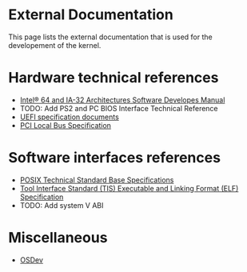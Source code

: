 # External Documentation

This page lists the external documentation that is used for the developement of the kernel.


# Hardware technical references

- [Intel® 64 and IA-32 Architectures Software Developes Manual](https://software.intel.com/content/dam/develop/public/us/en/documents/325462-sdm-vol-1-2abcd-3abcd.pdf)
- TODO: Add PS2 and PC BIOS Interface Technical Reference
- [UEFI specification documents](https://uefi.org/uefi)
- [PCI Local Bus Specification](https://www.ics.uci.edu/~harris/ics216/pci/PCI_22.pdf)



# Software interfaces references

- [POSIX Technical Standard Base Specifications](https://pubs.opengroup.org/onlinepubs/9699919799/)
- [Tool Interface Standard (TIS) Executable and Linking Format (ELF) Specification](https://refspecs.linuxfoundation.org/elf/elf.pdf)
- TODO: Add system V ABI



# Miscellaneous

- [OSDev](https://wiki.osdev.org/)
